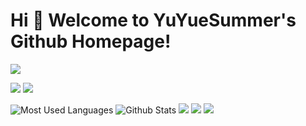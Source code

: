 # Hi 🎉 Welcome to YuYueSummer's Github Homepage!

<img src="https://readme-typing-svg.herokuapp.com/?lines=Welcome,%20visitor!;Hello%20Github%20World!&font=Roboto" />

<p>
<img src="https://img.shields.io/static/v1?label=Program&message=Python&color=blue"/>
<img src="https://visitor-badge.glitch.me/badge?page_id=https://github.com/Ham0mer&right_color=red" />
</p>

![Most Used Languages](https://github-readme-stats.vercel.app/api/top-langs/?username=Ham0mer&theme=dark&layout=compact)
![Github Stats](https://github-readme-stats.vercel.app/api?username=Ham0mer&show_icons=true&theme=dark&count_private=true)
![](https://stats.justsong.cn/api/csdn?id=Ham0mer&theme=dark)
![](https://stats.justsong.cn/api/bilibili/?id=1513364019&theme=dark)
![](https://activity-graph.herokuapp.com/graph?username=Ham0mer&theme=github)
